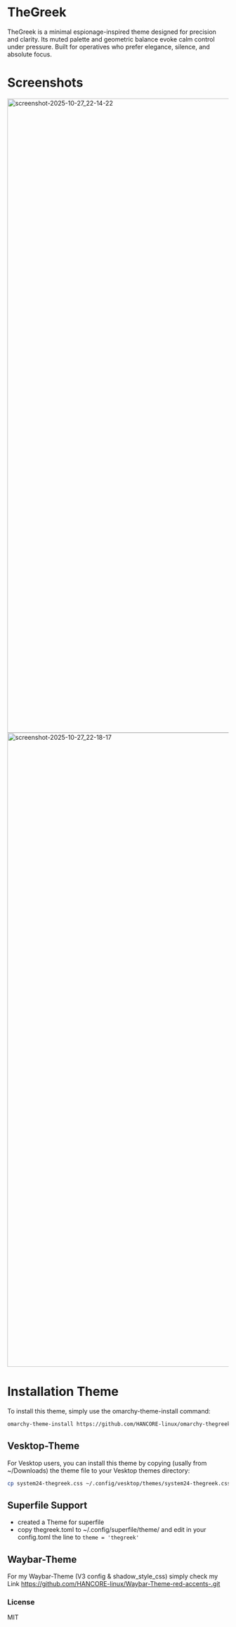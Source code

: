 # TheGreek
TheGreek is a minimal espionage-inspired theme designed for precision and clarity.
Its muted palette and geometric balance evoke calm control under pressure.
Built for operatives who prefer elegance, silence, and absolute focus.

# Screenshots

<img width="2560" height="1440" alt="screenshot-2025-10-27_22-14-22" src="https://github.com/user-attachments/assets/a972e529-b8f7-4b24-bc59-691c8c3cf3d1" />

<img width="2560" height="1440" alt="screenshot-2025-10-27_22-18-17" src="https://github.com/user-attachments/assets/207a3437-155e-49c9-96c4-e0820e195056" />










# Installation Theme

To install this theme, simply use the omarchy-theme-install command:

```bash
omarchy-theme-install https://github.com/HANCORE-linux/omarchy-thegreek-theme.git
```
## Vesktop-Theme
For Vesktop users, you can install this theme by copying (usally from ~/Downloads) the theme file to your Vesktop themes directory:
```bash
cp system24-thegreek.css ~/.config/vesktop/themes/system24-thegreek.css
```
## Superfile Support
- created a Theme for superfile
- copy thegreek.toml to ~/.config/superfile/theme/ and edit in your config.toml  the line to ``` theme = 'thegreek' ```

## Waybar-Theme
For my Waybar-Theme (V3 config & shadow_style_css) simply check my Link https://github.com/HANCORE-linux/Waybar-Theme-red-accents-.git

### License
MIT
